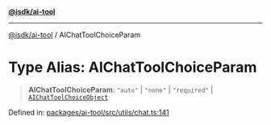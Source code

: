 [**@isdk/ai-tool**](../README.md)

***

[@isdk/ai-tool](../globals.md) / AIChatToolChoiceParam

# Type Alias: AIChatToolChoiceParam

> **AIChatToolChoiceParam**: `"auto"` \| `"none"` \| `"required"` \| [`AIChatToolChoiceObject`](../interfaces/AIChatToolChoiceObject.md)

Defined in: [packages/ai-tool/src/utils/chat.ts:141](https://github.com/isdk/ai-tool.js/blob/6a89194ac34437a1bc58f7ec590cd22976939ca6/src/utils/chat.ts#L141)
